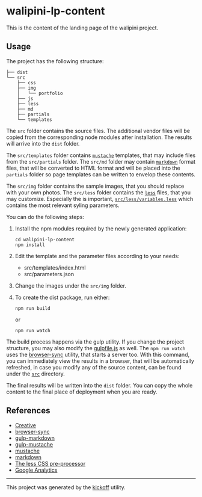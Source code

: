 walipini-lp-content
===================

This is the content of the landing page of the walipini project.

## Usage

The project has the following structure:

    ├── dist
    └── src
        ├── css
        ├── img
        │   └── portfolio
        ├── js
        ├── less
        ├── md
        ├── partials
        └── templates

The `src` folder contains the source files.
The additional vendor files will be copied from the corresponding node modules after installation.
The results will arrive into the `dist` folder.

The `src/templates` folder contains [`mustache`](https://www.npmjs.com/package/mustache) templates,
that may include files from the `src/partials` folder.
The `src/md` folder may contain [`markdown`](https://www.npmjs.com/package/markdown) format files,
that will be converted to HTML format and will be placed into the `partials` folder
so page templates can be written to envelop these contents.

The `src/img` folder contains the sample images, that you should replace with your own photos.
The `src/less` folder contains the [`less`](http://lesscss.org/) files, that you may customize.
Especially the is important, [`src/less/variables.less`](src/less/variables.less) which contains the most relevant syling parameters.

You can do the following steps:

1. Install the npm modules required by the newly generated application:

       cd walipini-lp-content
       npm install

2. Edit the template and the parameter files according to your needs:

    - src/templates/index.html
    - src/parameters.json

3. Change the images under the `src/img` folder.
4. To create the dist package, run either:

       npm run build

   or

       npm run watch

The build process happens via the gulp utility. If you change the project structure, you may also modify the [gulpfile.js](gulpfile.js) as well.
The `npm run watch` uses the [browser-sync](https://www.browsersync.io/) utility, that starts a server too.
With this command, you can immediately view the results in a browser, that will be automatically refreshed,
in case you modify any of the source content, can be found under the [`src`](src/) directory.

The final results will be written into the `dist` folder.
You can copy the whole content to the final place of deployment when you are ready.

## References
- [Creative](http://startbootstrap.com/template-overviews/creative/)
- [browser-sync](https://www.browsersync.io/)
- [gulp-markdown](https://github.com/sindresorhus/gulp-markdown)
- [gulp-mustache](https://github.com/sindresorhus/gulp-markdown)
- [mustache](https://www.npmjs.com/package/mustache)
- [markdown](https://www.npmjs.com/package/markdown)
- [The less CSS pre-processor](http://lesscss.org/)
- [Google Analytics](https://analytics.google.com)

---

This project was generated by the
[kickoff](https://github.com/tombenke/kickoff) utility.
